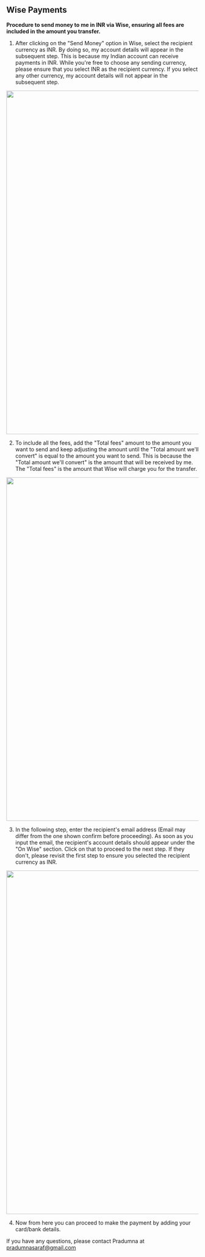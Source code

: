 ## Wise Payments

**Procedure to send money to me in INR via Wise, ensuring all fees are included in the amount you transfer.**

1) After clicking on the "Send Money" option in Wise, select the recipient currency as INR. By doing so, my account details will appear in the subsequent step. This is because my Indian account can receive payments in INR. While you're free to choose any sending currency, please ensure that you select INR as the recipient currency. If you select any other currency, my account details will not appear in the subsequent step.

<p align="center">
<img src="Wise/1.png" width="900">
</p>

2) To include all the fees, add the "Total fees" amount to the amount you want to send and keep adjusting the amount until the "Total amount we'll convert" is equal to the amount you want to send. This is because the "Total amount we'll convert" is the amount that will be received by me. The "Total fees" is the amount that Wise will charge you for the transfer.

<p align="center">
<img src="Wise/2.png" width="900">
</p>

3) In the following step, enter the recipient's email address (Email may differ from the one shown confirm before proceeding). As soon as you input the email, the recipient's account details should appear under the "On Wise" section. Click on that to proceed to the next step. If they don't, please revisit the first step to ensure you selected the recipient currency as INR.

<p align="center">
<img src="Wise/3.png" width="900">
</p>

4) Now from here you can proceed to make the payment by adding your card/bank details.

If you have any questions, please contact Pradumna at pradumnasaraf@gmail.com
